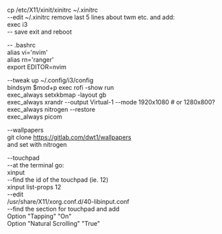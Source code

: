 cp /etc/X11/xinit/xinitrc ~/.xinitrc  
--edit ~/.xinitrc remove last 5 lines about twm etc. and add:  
exec i3  
-- save exit and reboot  


-- .bashrc  
alias vi='nvim'  
alias rn='ranger'  
export EDITOR=nvim  


--tweak up ~/.config/i3/config  
bindsym $mod+p exec rofi -show run  
exec_always setxkbmap -layout gb  
exec_always xrandr --output Virtual-1 --mode 1920x1080 # or 1280x800?  
exec_always nitrogen --restore  
exec_always picom  


--wallpapers  
git clone https://gitlab.com/dwt1/wallpapers  
and set with nitrogen  
  

--touchpad  
--at the terminal go:  
xinput  
--find the id of the touchpad (ie. 12)  
xinput list-props 12  
--edit  
/usr/share/X11/xorg.conf.d/40-libinput.conf  
--find the section for touchpad and add  
Option "Tapping" "On"  
Option "Natural Scrolling" "True"  

